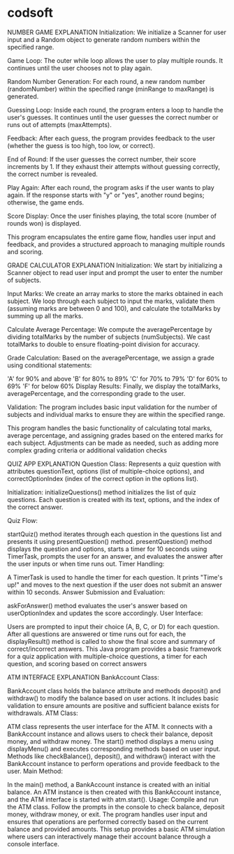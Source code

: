 # codsoft
NUMBER GAME EXPLANATION
Initialization: We initialize a Scanner for user input and a Random object to generate random numbers within the specified range.

Game Loop: The outer while loop allows the user to play multiple rounds. It continues until the user chooses not to play again.

Random Number Generation: For each round, a new random number (randomNumber) within the specified range (minRange to maxRange) is generated.

Guessing Loop: Inside each round, the program enters a loop to handle the user's guesses. It continues until the user guesses the correct number or runs out of attempts (maxAttempts).

Feedback: After each guess, the program provides feedback to the user (whether the guess is too high, too low, or correct).

End of Round: If the user guesses the correct number, their score increments by 1. If they exhaust their attempts without guessing correctly, the correct number is revealed.

Play Again: After each round, the program asks if the user wants to play again. If the response starts with "y" or "yes", another round begins; otherwise, the game ends.

Score Display: Once the user finishes playing, the total score (number of rounds won) is displayed.

This program encapsulates the entire game flow, handles user input and feedback, and provides a structured approach to managing multiple rounds and scoring.

GRADE CALCULATOR EXPLANATION
Initialization: We start by initializing a Scanner object to read user input and prompt the user to enter the number of subjects.

Input Marks: We create an array marks to store the marks obtained in each subject. We loop through each subject to input the marks, validate them (assuming marks are between 0 and 100), and calculate the totalMarks by summing up all the marks.

Calculate Average Percentage: We compute the averagePercentage by dividing totalMarks by the number of subjects (numSubjects). We cast totalMarks to double to ensure floating-point division for accuracy.

Grade Calculation: Based on the averagePercentage, we assign a grade using conditional statements:

'A' for 90% and above
'B' for 80% to 89%
'C' for 70% to 79%
'D' for 60% to 69%
'F' for below 60%
Display Results: Finally, we display the totalMarks, averagePercentage, and the corresponding grade to the user.

Validation: The program includes basic input validation for the number of subjects and individual marks to ensure they are within the specified range.

This program handles the basic functionality of calculating total marks, average percentage, and assigning grades based on the entered marks for each subject. Adjustments can be made as needed, such as adding more complex grading criteria or additional validation checks

QUIZ APP EXPLANATION
Question Class: Represents a quiz question with attributes questionText, options (list of multiple-choice options), and correctOptionIndex (index of the correct option in the options list).

Initialization: initializeQuestions() method initializes the list of quiz questions. Each question is created with its text, options, and the index of the correct answer.

Quiz Flow:

startQuiz() method iterates through each question in the questions list and presents it using presentQuestion() method.
presentQuestion() method displays the question and options, starts a timer for 10 seconds using TimerTask, prompts the user for an answer, and evaluates the answer after the user inputs or when time runs out.
Timer Handling:

A TimerTask is used to handle the timer for each question. It prints "Time's up!" and moves to the next question if the user does not submit an answer within 10 seconds.
Answer Submission and Evaluation:

askForAnswer() method evaluates the user's answer based on userOptionIndex and updates the score accordingly.
User Interface:

Users are prompted to input their choice (A, B, C, or D) for each question.
After all questions are answered or time runs out for each, the displayResult() method is called to show the final score and summary of correct/incorrect answers.
This Java program provides a basic framework for a quiz application with multiple-choice questions, a timer for each question, and scoring based on correct answers

ATM INTERFACE EXPLANATION
BankAccount Class:

BankAccount class holds the balance attribute and methods deposit() and withdraw() to modify the balance based on user actions. It includes basic validation to ensure amounts are positive and sufficient balance exists for withdrawals.
ATM Class:

ATM class represents the user interface for the ATM. It connects with a BankAccount instance and allows users to check their balance, deposit money, and withdraw money. The start() method displays a menu using displayMenu() and executes corresponding methods based on user input.
Methods like checkBalance(), deposit(), and withdraw() interact with the BankAccount instance to perform operations and provide feedback to the user.
Main Method:

In the main() method, a BankAccount instance is created with an initial balance. An ATM instance is then created with this BankAccount instance, and the ATM interface is started with atm.start().
Usage:
Compile and run the ATM class.
Follow the prompts in the console to check balance, deposit money, withdraw money, or exit.
The program handles user input and ensures that operations are performed correctly based on the current balance and provided amounts.
This setup provides a basic ATM simulation where users can interactively manage their account balance through a console interface.
